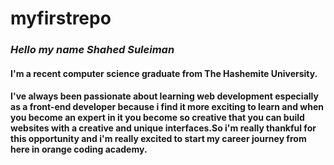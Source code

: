 # myfirstrepo
### *Hello my name Shahed Suleiman*
#### I'm a recent computer science graduate from The Hashemite University.
#### I've always been passionate about learning web development especially as a front-end developer because i find it more exciting to learn and when you become an expert in it you become so creative that you can build websites with a creative and unique interfaces.So i'm really thankful for this opportunity and i'm really excited to start my career journey from here in **orange coding academy**.

